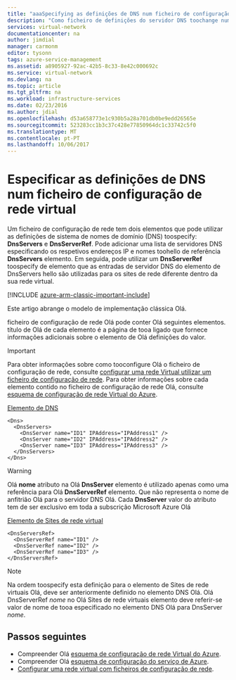 ```yaml
---
title: "aaaSpecifying as definições de DNS num ficheiro de configuração de rede virtual | Microsoft Docs"
description: "Como ficheiro de definições do servidor DNS toochange numa rede virtual com uma configuração de rede virtual no modelo de implementação clássica Olá"
services: virtual-network
documentationcenter: na
author: jimdial
manager: carmonm
editor: tysonn
tags: azure-service-management
ms.assetid: a8905927-92ac-42b5-8c33-8e42c000692c
ms.service: virtual-network
ms.devlang: na
ms.topic: article
ms.tgt_pltfrm: na
ms.workload: infrastructure-services
ms.date: 02/23/2016
ms.author: jdial
ms.openlocfilehash: d53a658773e1c930b5a28a701db0be9edd26565e
ms.sourcegitcommit: 523283cc1b3c37c428e77850964dc1c33742c5f0
ms.translationtype: MT
ms.contentlocale: pt-PT
ms.lasthandoff: 10/06/2017
---
```

# <a name="specifying-dns-settings-in-a-virtual-network-configuration-file"></a>Especificar as definições de DNS num ficheiro de configuração de rede virtual
Um ficheiro de configuração de rede tem dois elementos que pode utilizar as definições de sistema de nomes de domínio (DNS) toospecify: **DnsServers** e **DnsServerRef**. Pode adicionar uma lista de servidores DNS especificando os respetivos endereços IP e nomes toohello de referência **DnsServers** elemento. Em seguida, pode utilizar um **DnsServerRef** toospecify de elemento que as entradas de servidor DNS do elemento de DnsServers hello são utilizadas para os sites de rede diferente dentro da sua rede virtual.

[!INCLUDE [azure-arm-classic-important-include](../../includes/azure-arm-classic-important-include.md)]

Este artigo abrange o modelo de implementação clássica Olá.

ficheiro de configuração de rede Olá pode conter Olá seguintes elementos. título de Olá de cada elemento é a página de tooa ligado que fornece informações adicionais sobre o elemento de Olá definições do valor.

> [!IMPORTANT]
> Para obter informações sobre como tooconfigure Olá o ficheiro de configuração de rede, consulte [configurar uma rede Virtual utilizar um ficheiro de configuração de rede](virtual-networks-using-network-configuration-file.md). Para obter informações sobre cada elemento contido no ficheiro de configuração de rede Olá, consulte [esquema de configuração de rede Virtual do Azure](https://msdn.microsoft.com/library/azure/jj157100.aspx).
> 
> 

[Elemento de DNS](http://go.microsoft.com/fwlink/?LinkId=248093)

    <Dns>
      <DnsServers>
        <DnsServer name="ID1" IPAddress="IPAddress1" />
        <DnsServer name="ID2" IPAddress="IPAddress2" />
        <DnsServer name="ID3" IPAddress="IPAddress3" />
      </DnsServers>
    </Dns>

> [!WARNING]
> Olá **nome** atributo na Olá **DnsServer** elemento é utilizado apenas como uma referência para Olá **DnsServerRef** elemento. Que não representa o nome de anfitrião Olá para o servidor DNS Olá. Cada **DnsServer** valor do atributo tem de ser exclusivo em toda a subscrição Microsoft Azure Olá
> 
> 

[Elemento de Sites de rede virtual](http://go.microsoft.com/fwlink/?LinkId=248093)

    <DnsServersRef>
      <DnsServerRef name="ID1" />
      <DnsServerRef name="ID2" />
      <DnsServerRef name="ID3" />
    </DnsServersRef>

> [!NOTE]
> Na ordem toospecify esta definição para o elemento de Sites de rede virtuais Olá, deve ser anteriormente definido no elemento DNS Olá. Olá DnsServerRef *nome* no Olá Sites de rede virtuais elemento deve referir-se valor de nome de tooa especificado no elemento DNS Olá para DnsServer *nome*.
> 
> 

## <a name="next-steps"></a>Passos seguintes
* Compreender Olá [esquema de configuração de rede Virtual do Azure](http://go.microsoft.com/fwlink/?LinkId=248093).
* Compreender Olá [esquema de configuração do serviço de Azure](https://msdn.microsoft.com/library/windowsazure/ee758710).
* [Configurar uma rede virtual com ficheiros de configuração de rede](virtual-networks-using-network-configuration-file.md).

